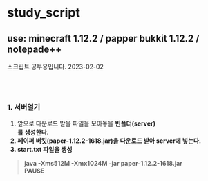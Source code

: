 # study_script
use: minecraft 1.12.2 / papper bukkit 1.12.2 / notepade++
---
스크립트 공부용입니다.
2023-02-02


</br>
</br>

### 1. 서버열기

1. 앞으로 다운로드 받을 파일을 모아놓을 <b>빈폴더(server)</br>를 생성한다.
2. <b>페이퍼 버킷(paper-1.12.2-1618.jar)</b>을 다운로드 받아 server에 넣는다.
3. start.txt 파일을 생성
> java -Xms512M -Xmx1024M -jar paper-1.12.2-1618.jar
</br>PAUSE
